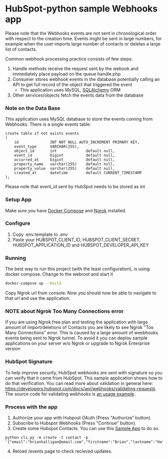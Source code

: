 # HubSpot-python sample Webhooks app

Please note that the Webhooks events are not sent in chronological order with respect to the creation time. Events might be sent in large numbers, for example when the user imports large number of contacts or deletes a large list of contacts.

Common webhook processing practice consists of few steps:
1. Handle methods receive the request sent by the webook and immediately place payload on the queue handle.php
2. Consumer stores webhook events in the database potentially calling an API to get full record of the object that triggered the event
   - This application uses MySQL, [SQLAlchemy](https://www.sqlalchemy.org/) ORM
3. Other services/objects fetch the events data from the database

### Note on the Data Base
This application uses MySQL database to store the events coming from Webhooks. There is a single events table:
```
create table if not exists events
(
    id              INT NOT NULL AUTO_INCREMENT PRIMARY KEY,
    event_type      VARCHAR(255),
    object_id       int             default null,
    event_id        bigint          default null,
    occurred_at     bigint          default null,
    property_name   varchar(255)    default null,
    property_value  varchar(255)    default null,
    created_at      datetime        default CURRENT_TIMESTAMP
);
```
Please note that event_id sent by HubSpot needs to be stored as int

### Setup App

Make sure you have [Docker Compose](https://docs.docker.com/compose/) and [Ngrok](https://ngrok.com/) installed.

### Configure

1. Copy .env.template to .env
2. Paste your HUBSPOT_CLIENT_ID, HUBSPOT_CLIENT_SECRET, HUBSPOT_APPLICATION_ID and HUBSPOT_DEVELOPER_API_KEY

### Running

The best way to run this project (with the least configuration), is using docker compose.  Change to the webroot and start it

```bash
docker-compose up --build
```

Copy Ngrok url from console. Now you should now be able to navigate to that url and use the application.

### NOTE about Ngrok Too Many Connections error

If you are using Ngrok free plan and testing the application with large amount of import/deletions of Contacts you are likely to see Ngrok "Too Many Connections" error.
This is caused by a large amount of weebhooks events being sent to Ngrok tunnel. To avoid it you can deploy sample applications on your server w/o Ngrok or upgrade to Ngrok Enterprise version

### HubSpot Signature
To help improve security, HubSpot webhooks are sent with signature so you can verify that it came from HubSpot. This sample application shows how to do that verification. You can read more about validation in general here: https://developers.hubspot.com/docs/api/webhooks/validating-requests.
The source code for validating webhooks is [an usage example](./src/routes/webhooks.py).

### Process with the app

1. Authorize your app with Hubpost OAuth (Press "Authorize" button).
2. Subscribe to Hubspot Webhooks (Press "Continue" button).
3. Create some Hubspot Contacts. You can use this [Sample App](https://github.com/HubSpot/sample-apps-manage-crm-objects) to do so.

```
python cli.py -m create -t contact -p '{"email":"brianhalligan@email.com","firstname":"Brian","lastname":"Halligan"}'
```

4. Reload /events page to check recieved updates.
